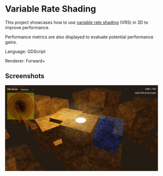 # Variable Rate Shading

This project showcases how to use
[variable rate shading](https://docs.godotengine.org/en/latest/tutorials/3d/variable_rate_shading.html)
(VRS) in 3D to improve performance.

Performance metrics are also displayed to evaluate potential performance gains.

Language: GDScript

Renderer: Forward+

## Screenshots

![Screenshot](screenshots/variable_rate_shading.webp)
